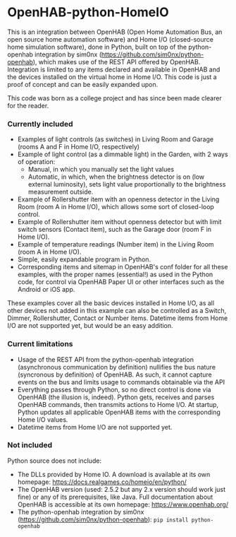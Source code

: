 # OpenHAB-python-HomeIO
This is an integration between OpenHAB (Open Home Automation Bus, an open source home automation software) and Home I/O (closed-source home simulation software), done in Python, built on top of the python-openhab integration by sim0nx (https://github.com/sim0nx/python-openhab), which makes use of the REST API offered by OpenHAB. Integration is limited to any items declared and available in OpenHAB and the devices installed on the virtual home in Home I/O. This code is just a proof of concept and can be easily expanded upon.

This code was born as a college project and has since been made clearer for the reader.

### Currently included
- Examples of light controls (as switches) in Living Room and Garage (rooms A and F in Home I/O, respectively)
- Example of light control (as a dimmable light) in the Garden, with 2 ways of operation:
  - Manual, in which you manually set the light values
  - Automatic, in which, when the brightness detector is on (low external luminosity), sets light value proportionally to the brightness measurement outside.
- Example of Rollershutter item with an openness detector in the Living Room (room A in Home I/O), which allows some sort of closed-loop control. 
- Example of Rollershutter item without openness detector but with limit switch sensors (Contact item), such as the Garage door (room F in Home I/O).
- Example of temperature readings (Number item) in the Living Room (room A in Home I/O).
- Simple, easily expandable program in Python.
- Corresponding items and sitemap in OpenHAB's conf folder for all these examples, with the proper names (essential!) as used in the Python code, for control via OpenHAB Paper UI or other interfaces such as the Android or iOS app.

These examples cover all the basic devices installed in Home I/O, as all other devices not added in this example can also be controlled as a Switch, Dimmer, Rollershutter, Contact or Number items. Datetime items from Home I/O are not supported yet, but would be an easy addition.

### Current limitations
- Usage of the REST API from the python-openhab integration (asynchronous communication by definition) nullifies the bus nature (syncronous by definition) of OpenHAB. As such, it cannot capture events on the bus and limits usage to commands obtainable via the API
- Everything passes through Python, so no direct control is done via OpenHAB (the illusion is, indeed). Python gets, receives and parses OpenHAB commands, then transmits actions to Home I/O. At startup, Python updates all applicable OpenHAB items with the corresponding Home I/O values.
- Datetime items from Home I/O are not supported yet.

### Not included
Python source does not include: 
- The DLLs provided by Home IO. A download is available at its own homepage: https://docs.realgames.co/homeio/en/python/
- The OpenHAB version (used: 2.5.2 but any 2.x version should work just fine) or any of its prerequisites, like Java. Full documentation about OpenHAB is accessible at its own homepage: https://www.openhab.org/
- The python-openhab integration by sim0nx (https://github.com/sim0nx/python-openhab): `pip install python-openhab`

